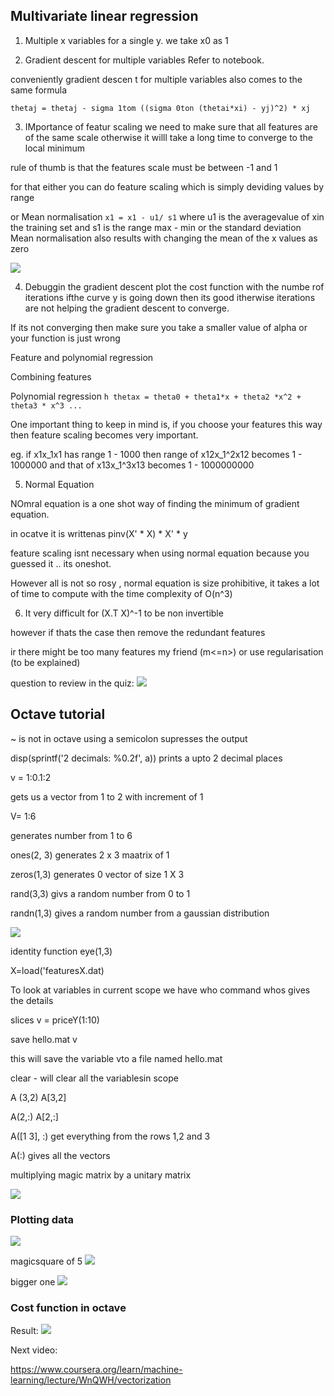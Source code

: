 ## Multivariate  linear regression

1. Multiple x variables for a single y.
we take x0 as 1

2. Gradient descent for multiple variables
Refer to notebook.

conveniently gradient descen t for multiple variables also comes to the same formula

`thetaj = thetaj - sigma 1tom ((sigma 0ton (thetai*xi) - yj)^2) * xj`


3. IMportance of featur scaling we need to make sure that all features are of the same scale otherwise it willl take a long time to converge to the local minimum

rule of thumb is that the features scale must be between -1 and 1

for that either you can  do feature scaling which is simply deviding values by range

or Mean normalisation 
`x1 = x1 - u1/ s1`
where u1 is the averagevalue of xin the training set
and s1 is the range max - min or the standard deviation
 Mean normalisation also results with changing the mean of the x values as zero

 ![](feature_scaling.png)


4. Debuggin the gradient descent 
plot the cost function with the numbe rof iterations
ifthe curve y is going down then its good itherwise iterations are not helping the gradient descent to converge.

If its not converging then make sure you take a smaller value of alpha or your function is just wrong

Feature and polynomial regression

Combining features 

Polynomial regression
`h thetax = theta0 + theta1*x + theta2 *x^2 + theta3 * x^3 ...`

One important thing to keep in mind is, if you choose your features this way then feature scaling becomes very important.

eg. if x1x_1x1​ has range 1 - 1000 then range of x12x_1^2x12​ becomes 1 - 1000000 and that of x13x_1^3x13​ becomes 1 - 1000000000

5. Normal Equation

NOmral equation is a one shot way  of finding the minimum of gradient equation.

in ocatve it is writtenas pinv(X' * X) * X' * y

feature scaling isnt necessary when using normal equation
because you guessed it .. its oneshot.

However all is not so rosy , normal equation is size prohibitive, it takes a lot of time to compute with the  time complexity of O(n^3)

6. It very difficult for (X.T X)^-1 to be non invertible

however if thats the case then remove the redundant features

ir there might be too many features my friend (m<=n>)
or use regularisation (to be explained)

question to review in the quiz:
![](question_linear_regression.png)

## Octave tutorial

~ is not in octave
using  a semicolon supresses the output

disp(sprintf('2 decimals: %0.2f', a))
prints a upto 2 decimal places

v = 1:0.1:2 

gets us a vector from 1 to 2 with increment of 1

V= 1:6 

generates number from 1 to 6

ones(2, 3)
generates 2 x 3 maatrix of 1

zeros(1,3)
generates 0 vector of size 1 X 3

rand(3,3)
givs a random number from 0 to 1

randn(1,3) 
gives a random number from a gaussian distribution

![](histogram_over_gaussian.png)

identity function
eye(1,3)

X=load('featuresX.dat)

To look at variables in current scope we have 
who command
whos gives the details

slices
v = priceY(1:10)

save hello.mat v

this will save the variable vto a file named hello.mat

clear - will clear all the variablesin scope

A (3,2)
A[3,2]

A(2,:)
A[2,:]

A([1 3],  :)
get everything from the rows 1,2 and 3

A(:)
gives all the vectors

multiplying magic matrix by a unitary matrix

![](mul_magic.png)

### Plotting data
![](myPlot.png)

magicsquare of 5
![](untitled.gif)

bigger one
![](wave15.png)

### Cost function in octave
Result:
![](cost_function_octave.png)

Next video:

https://www.coursera.org/learn/machine-learning/lecture/WnQWH/vectorization